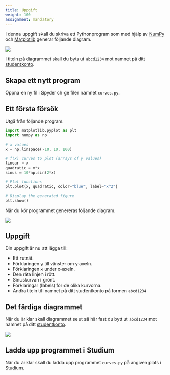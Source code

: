 ```yaml
---
title: Uppgift
weight: 100
assignment: mandatory
---
```


I denna uppgift skall du skriva ett Pythonprogram som med hjälp av
[NumPy](../numpy) och [Matplotlib](../matplotlib) generar följande diagram. 

![](/images/2024/python/assignment/final-diagram.png?width=600px)

I titeln på diagrammet skall du byta ut `abcd1234` mot namnet på ditt
[studentkonto](/preparation/#studentkonto). 

## Skapa ett nytt program

Öppna en ny fil i Spyder ch ge filen namnet `curves.py`.

## Ett första försök

Utgå från följande program. 

``` python
import matplotlib.pyplot as plt
import numpy as np

# x values
x = np.linspace(-10, 10, 100)

# f(x) curves to plot (arrays of y values)
linear = x
quadratic = x*x
sinus = 10*np.sin(2*x)

# Plot functions
plt.plot(x, quadratic, color="blue", label="x^2")

# Display the generated figure
plt.show()
```

När du kör programmet genereras följande diagram. 

![](/images/2024/python/assignment/skeleton-diagram.png)

## Uppgift

Din uppgift är nu att lägga till:

- Ett rutnät. 
- Förklaringen `y` till vänster om y-axeln.
- Förklaringen `x` under x-axeln. 
- Den räta linjen i rött. 
- Sinuskurvan i grönt.
- Förklaringar (labels) för de olika kurvorna.
- Ändra titeln till namnet på ditt studentkonto på formen `abcd1234`
  
## Det färdiga diagrammet 

När du är klar skall diagrammet se ut så här fast du bytt ut `abcd1234` mot
namnet på ditt [studentkonto](/preparation/#studentkonto). 

![](/images/2024/python/assignment/final-diagram.png?width=600px)

## Ladda upp programmet i Studium

När du är klar skall du ladda upp programmet `curves.py` på angiven plats i
Studium.